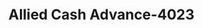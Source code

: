 ---
f_zip-code: 49022
f_state-code: MI
title: Allied Cash Advance-4023
f_phone: 269-926-4596
f_city-only: Benton Harbor
f_address: 2061 M 139 Benton Harbor
f_location-unique-id: '4023'
slug: allied-cash-advance-4023
updated-on: '2024-05-30T13:46:58.046Z'
created-on: '2024-05-30T13:36:59.803Z'
published-on: '2024-05-30T13:54:32.469Z'
f_city-state: cms/city/benton-harbor-mi.md
f_company: cms/company/allied-cash-advance.md
f_state: cms/state/michigan.md
layout: '[payday-loan].html'
tags: payday-loan
---